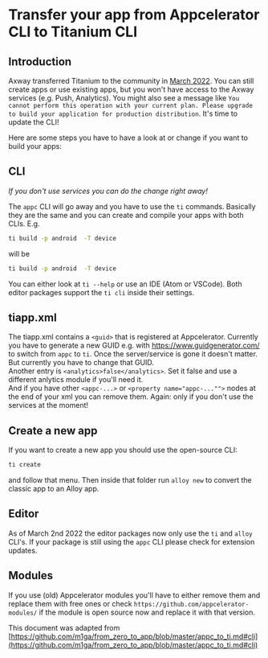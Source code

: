 # Transfer your app from Appcelerator CLI to Titanium CLI

## Introduction

Axway transferred Titanium to the community in <a href="https://devblog.axway.com/featured/product-update-changes-to-application-development-services-appcelerator/" target="_blank">March 2022</a>. You can still create apps or use existing apps, but you won't have access to the Axway services (e.g. Push, Analytics). You might also see a message like `You cannot perform this operation with your current plan. Please upgrade to build your application for production distribution`. It's time to update the CLI!

Here are some steps you have to have a look at or change if you want to build your apps:

## CLI

<i>If you don't use services you can do the change right away!</i>

The `appc` CLI will go away and you have to use the `ti` commands. Basically they are the same and you can create and compile your apps with both CLIs. E.g.
```bash
ti build -p android  -T device
```
will be
```bash
ti build -p android  -T device
```
You can either look at `ti --help` or use an IDE (Atom or VSCode). Both editor packages support the `ti cli` inside their settings.

## tiapp.xml

The tiapp.xml contains a `<guid>` that is registered at Appcelerator. Currently you have to generate a new GUID e.g. with https://www.guidgenerator.com/ to switch from `appc` to `ti`. Once the server/service is gone it doesn't matter. But currently you have to change that GUID.<br/>
Another entry is `<analytics>false</analytics>`. Set it false and use a different anlytics module if you'll need it.<br/>
And if you have other `<appc-...>` or `<property name="appc-..."">` nodes at the end of your xml you can remove them. Again: only if you don't use the services at the moment!

## Create a new app

If you want to create a new app you should use the open-source CLI:
```bash
ti create
```
and follow that menu. Then inside that folder run `alloy new` to convert the classic app to an Alloy app.

## Editor

As of March 2nd 2022 the editor packages now only use the `ti` and `alloy` CLI's. If your package is still using the `appc` CLI please check for extension updates.

## Modules

If you use (old) Appcelerator modules you'll have to either remove them and replace them with free ones or check `https://github.com/appcelerator-modules/` if the module is open source now and replace it with that version.

This document was adapted from [https://github.com/m1ga/from_zero_to_app/blob/master/appc_to_ti.md#cli](https://github.com/m1ga/from_zero_to_app/blob/master/appc_to_ti.md#cli)
